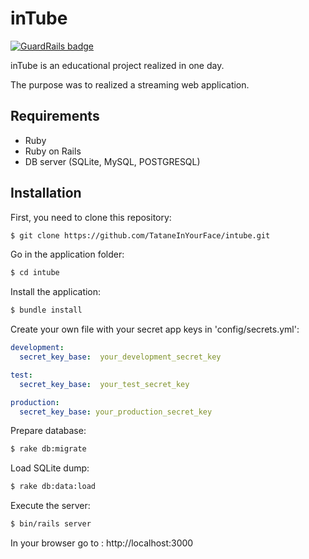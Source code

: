 # inTube

[![GuardRails badge](https://badges.production.guardrails.io/gitsignore/intube.svg)](https://www.guardrails.io)

inTube is an educational project realized in one day.
 
The purpose was to realized a streaming web application.

## Requirements

* Ruby
* Ruby on Rails
* DB server (SQLite, MySQL, POSTGRESQL)

## Installation

First, you need to clone this repository:
```bash
$ git clone https://github.com/TataneInYourFace/intube.git
```

Go in the application folder:
```bash
$ cd intube
```

Install the application:
```bash
$ bundle install
```

Create your own file with your secret app keys in 'config/secrets.yml':
```yaml
development:
  secret_key_base:  your_development_secret_key

test:
  secret_key_base:  your_test_secret_key

production:
  secret_key_base: your_production_secret_key
```

Prepare database:
```bash
$ rake db:migrate
```

Load SQLite dump:
```bash
$ rake db:data:load
```

Execute the server:
```bash
$ bin/rails server
```

In your browser go to : http://localhost:3000
